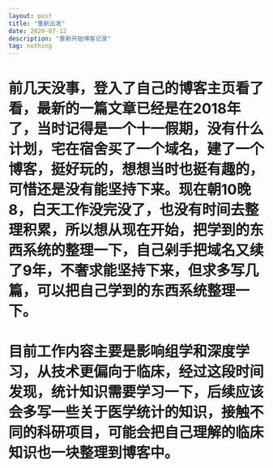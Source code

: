 ```yaml
---
layout: post
title: "重新出发"
date: 2020-07-12 
description: "重新开始博客记录"
tag: nothing 
---  
```



# 前几天没事，登入了自己的博客主页看了看，最新的一篇文章已经是在2018年了，当时记得是一个十一假期，没有什么计划，宅在宿舍买了一个域名，建了一个博客，挺好玩的，想想当时也挺有趣的，可惜还是没有能坚持下来。现在朝10晚8，白天工作没完没了，也没有时间去整理积累，所以想从现在开始，把学到的东西系统的整理一下，自己剁手把域名又续了9年，不奢求能坚持下来，但求多写几篇，可以把自己学到的东西系统整理一下。
# 目前工作内容主要是影响组学和深度学习，从技术更偏向于临床，经过这段时间发现，统计知识需要学习一下，后续应该会多写一些关于医学统计的知识，接触不同的科研项目，可能会把自己理解的临床知识也一块整理到博客中。

